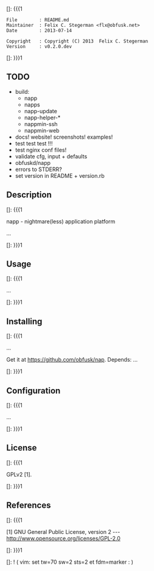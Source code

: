 []: {{{1

    File        : README.md
    Maintainer  : Felix C. Stegerman <flx@obfusk.net>
    Date        : 2013-07-14

    Copyright   : Copyright (C) 2013  Felix C. Stegerman
    Version     : v0.2.0.dev

[]: }}}1

## TODO

  * build:
    - napp
    - napps
    - napp-update
    - napp-helper-\*
    - nappmin-ssh
    - nappmin-web
  * docs! website! screenshots! examples!
  * test test test !!!
  * test nginx conf files!
  * validate cfg, input + defaults
  * obfuskd/napp
  * errors to STDERR?
  * set version in README + version.rb

## Description
[]: {{{1

  napp - nightmare(less) application platform

  ...

[]: }}}1

## Usage
[]: {{{1

  ...

[]: }}}1

## Installing
[]: {{{1

  ...

  Get it at https://github.com/obfusk/nap.  Depends: ...

[]: }}}1

## Configuration
[]: {{{1

  ...

[]: }}}1

## License
[]: {{{1

  GPLv2 [1].

[]: }}}1

## References
[]: {{{1

  [1] GNU General Public License, version 2
  --- http://www.opensource.org/licenses/GPL-2.0

[]: }}}1

[]: ! ( vim: set tw=70 sw=2 sts=2 et fdm=marker : )
